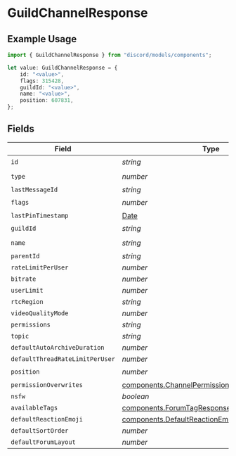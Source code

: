 # GuildChannelResponse

## Example Usage

```typescript
import { GuildChannelResponse } from "discord/models/components";

let value: GuildChannelResponse = {
    id: "<value>",
    flags: 315428,
    guildId: "<value>",
    name: "<value>",
    position: 607831,
};
```

## Fields

| Field                                                                                                            | Type                                                                                                             | Required                                                                                                         | Description                                                                                                      |
| ---------------------------------------------------------------------------------------------------------------- | ---------------------------------------------------------------------------------------------------------------- | ---------------------------------------------------------------------------------------------------------------- | ---------------------------------------------------------------------------------------------------------------- |
| `id`                                                                                                             | *string*                                                                                                         | :heavy_check_mark:                                                                                               | N/A                                                                                                              |
| `type`                                                                                                           | *number*                                                                                                         | :heavy_check_mark:                                                                                               | N/A                                                                                                              |
| `lastMessageId`                                                                                                  | *string*                                                                                                         | :heavy_minus_sign:                                                                                               | N/A                                                                                                              |
| `flags`                                                                                                          | *number*                                                                                                         | :heavy_check_mark:                                                                                               | N/A                                                                                                              |
| `lastPinTimestamp`                                                                                               | [Date](https://developer.mozilla.org/en-US/docs/Web/JavaScript/Reference/Global_Objects/Date)                    | :heavy_minus_sign:                                                                                               | N/A                                                                                                              |
| `guildId`                                                                                                        | *string*                                                                                                         | :heavy_check_mark:                                                                                               | N/A                                                                                                              |
| `name`                                                                                                           | *string*                                                                                                         | :heavy_check_mark:                                                                                               | N/A                                                                                                              |
| `parentId`                                                                                                       | *string*                                                                                                         | :heavy_minus_sign:                                                                                               | N/A                                                                                                              |
| `rateLimitPerUser`                                                                                               | *number*                                                                                                         | :heavy_minus_sign:                                                                                               | N/A                                                                                                              |
| `bitrate`                                                                                                        | *number*                                                                                                         | :heavy_minus_sign:                                                                                               | N/A                                                                                                              |
| `userLimit`                                                                                                      | *number*                                                                                                         | :heavy_minus_sign:                                                                                               | N/A                                                                                                              |
| `rtcRegion`                                                                                                      | *string*                                                                                                         | :heavy_minus_sign:                                                                                               | N/A                                                                                                              |
| `videoQualityMode`                                                                                               | *number*                                                                                                         | :heavy_minus_sign:                                                                                               | N/A                                                                                                              |
| `permissions`                                                                                                    | *string*                                                                                                         | :heavy_minus_sign:                                                                                               | N/A                                                                                                              |
| `topic`                                                                                                          | *string*                                                                                                         | :heavy_minus_sign:                                                                                               | N/A                                                                                                              |
| `defaultAutoArchiveDuration`                                                                                     | *number*                                                                                                         | :heavy_minus_sign:                                                                                               | N/A                                                                                                              |
| `defaultThreadRateLimitPerUser`                                                                                  | *number*                                                                                                         | :heavy_minus_sign:                                                                                               | N/A                                                                                                              |
| `position`                                                                                                       | *number*                                                                                                         | :heavy_check_mark:                                                                                               | N/A                                                                                                              |
| `permissionOverwrites`                                                                                           | [components.ChannelPermissionOverwriteResponse](../../models/components/channelpermissionoverwriteresponse.md)[] | :heavy_minus_sign:                                                                                               | N/A                                                                                                              |
| `nsfw`                                                                                                           | *boolean*                                                                                                        | :heavy_minus_sign:                                                                                               | N/A                                                                                                              |
| `availableTags`                                                                                                  | [components.ForumTagResponse](../../models/components/forumtagresponse.md)[]                                     | :heavy_minus_sign:                                                                                               | N/A                                                                                                              |
| `defaultReactionEmoji`                                                                                           | [components.DefaultReactionEmojiResponse](../../models/components/defaultreactionemojiresponse.md)               | :heavy_minus_sign:                                                                                               | N/A                                                                                                              |
| `defaultSortOrder`                                                                                               | *number*                                                                                                         | :heavy_minus_sign:                                                                                               | N/A                                                                                                              |
| `defaultForumLayout`                                                                                             | *number*                                                                                                         | :heavy_minus_sign:                                                                                               | N/A                                                                                                              |